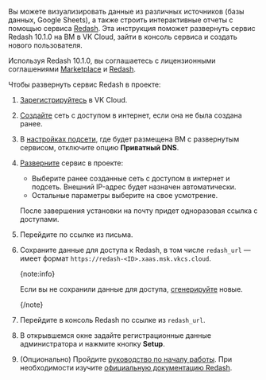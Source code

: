 Вы можете визуализировать данные из различных источников (базы данных, Google Sheets), а также строить интерактивные отчеты с помощью сервиса [Redash](https://msk.cloud.vk.com/app/services/marketplace/v2/apps/service/7ee4cc28-6b2b-4595-b119-89c718af9e8b/latest/info). Эта инструкция поможет развернуть сервис Redash 10.1.0 на ВМ в VK Cloud, зайти в консоль сервиса и создать нового пользователя.

Используя Redash 10.1.0, вы соглашаетесь с лицензионными соглашениями [Marketplace](/ru/start/legal/vk/marketplace) и [Redash](https://redash.io/terms).

Чтобы развернуть сервис Redash в проекте:

1. [Зарегистрируйтесь](/ru/intro/onboarding/account) в VK Cloud.
1. [Создайте](/ru/networks/vnet/instructions/net#sozdanie_seti) сеть с доступом в интернет, если она не была создана ранее.
1. В [настройках подсети](/ru/networks/vnet/instructions/net#redaktirovanie_podseti), где будет размещена ВМ с развернутым сервисом, отключите опцию **Приватный DNS**.
1. [Разверните](../../instructions/pr-instance-add) сервис в проекте:

   - Выберите ранее созданные сеть с доступом в интернет и подсеть. Внешний IP-адрес будет назначен автоматически.
   - Остальные параметры выберите на свое усмотрение.

   После завершения установки на почту придет одноразовая ссылка с доступами.

1. Перейдите по ссылке из письма.
1. Сохраните данные для доступа к Redash, в том числе `redash_url` — имеет формат `https://redash-<ID>.xaas.msk.vkcs.cloud`.

   {note:info}

   Если вы не сохранили данные для доступа, [сгенерируйте](../../instructions/pr-instance-manage#update_access) новые.

   {/note}

1. Перейдите в консоль Redash по ссылке из `redash_url`.
1. В открывшемся окне задайте регистрационные данные администратора и нажмите кнопку **Setup**.
1. (Опционально) Пройдите [руководство по началу работы](https://redash.io/help/user-guide/getting-started). При необходимости изучите [официальную документацию Redash](https://redash.io/help).
